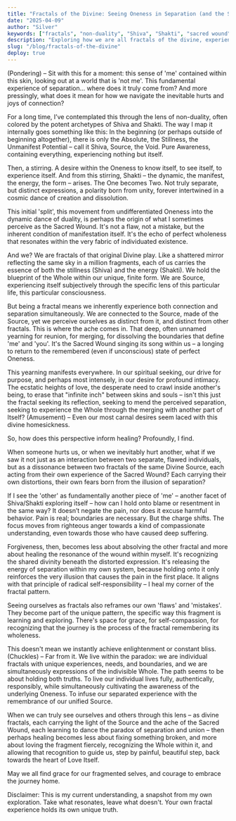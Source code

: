 ```yaml
---
title: "Fractals of the Divine: Seeing Oneness in Separation (and the Sacred Wound)"
date: "2025-04-09"
author: "Silver"
keywords: ["fractals", "non-duality", "Shiva", "Shakti", "sacred wound", "divine union", "separation", "healing", "forgiveness", "spirituality", "consciousness", "oneness"]
description: "Exploring how we are all fractals of the divine, experiencing both separation and unity, and how this perspective can transform our approach to healing, forgiveness, and self-compassion."
slug: "/blog/fractals-of-the-divine"
deploy: true
---
```


(Pondering) – Sit with this for a moment: this sense of 'me' contained within this skin, looking out at a world that is 'not me'. This fundamental experience of separation… where does it truly come from? And more pressingly, what does it mean for how we navigate the inevitable hurts and joys of connection?

For a long time, I’ve contemplated this through the lens of non-duality, often colored by the potent archetypes of Shiva and Shakti. The way I map it internally goes something like this: In the beginning (or perhaps outside of beginning altogether), there is only the Absolute, the Stillness, the Unmanifest Potential – call it Shiva, Source, the Void. Pure Awareness, containing everything, experiencing nothing but itself.

Then, a stirring. A desire within the Oneness to know itself, to see itself, to experience itself. And from this stirring, Shakti – the dynamic, the manifest, the energy, the form – arises. The One becomes Two. Not truly separate, but distinct expressions, a polarity born from unity, forever intertwined in a cosmic dance of creation and dissolution.

This initial 'split', this movement from undifferentiated Oneness into the dynamic dance of duality, is perhaps the origin of what I sometimes perceive as the Sacred Wound. It's not a flaw, not a mistake, but the inherent condition of manifestation itself. It's the echo of perfect wholeness that resonates within the very fabric of individuated existence.

And we? We are fractals of that original Divine play. Like a shattered mirror reflecting the same sky in a million fragments, each of us carries the essence of both the stillness (Shiva) and the energy (Shakti). We hold the blueprint of the Whole within our unique, finite form. We are Source, experiencing itself subjectively through the specific lens of this particular life, this particular consciousness.

But being a fractal means we inherently experience both connection and separation simultaneously. We are connected to the Source, made of the Source, yet we perceive ourselves as distinct from it, and distinct from other fractals. This is where the ache comes in. That deep, often unnamed yearning for reunion, for merging, for dissolving the boundaries that define 'me' and 'you'. It's the Sacred Wound singing its song within us – a longing to return to the remembered (even if unconscious) state of perfect Oneness.

This yearning manifests everywhere. In our spiritual seeking, our drive for purpose, and perhaps most intensely, in our desire for profound intimacy. The ecstatic heights of love, the desperate need to crawl inside another's being, to erase that "infinite inch" between skins and souls – isn't this just the fractal seeking its reflection, seeking to mend the perceived separation, seeking to experience the Whole through the merging with another part of Itself? (Amusement) – Even our most carnal desires seem laced with this divine homesickness.

So, how does this perspective inform healing? Profoundly, I find.

When someone hurts us, or when we inevitably hurt another, what if we saw it not just as an interaction between two separate, flawed individuals, but as a dissonance between two fractals of the same Divine Source, each acting from their own experience of the Sacred Wound? Each carrying their own distortions, their own fears born from the illusion of separation?

If I see the 'other' as fundamentally another piece of 'me' – another facet of Shiva/Shakti exploring itself – how can I hold onto blame or resentment in the same way? It doesn’t negate the pain, nor does it excuse harmful behavior. Pain is real; boundaries are necessary. But the charge shifts. The focus moves from righteous anger towards a kind of compassionate understanding, even towards those who have caused deep suffering.

Forgiveness, then, becomes less about absolving the other fractal and more about healing the resonance of the wound within myself. It's recognizing the shared divinity beneath the distorted expression. It's releasing the energy of separation within my own system, because holding onto it only reinforces the very illusion that causes the pain in the first place. It aligns with that principle of radical self-responsibility – I heal my corner of the fractal pattern.

Seeing ourselves as fractals also reframes our own 'flaws' and 'mistakes'. They become part of the unique pattern, the specific way this fragment is learning and exploring. There's space for grace, for self-compassion, for recognizing that the journey is the process of the fractal remembering its wholeness.

This doesn't mean we instantly achieve enlightenment or constant bliss. (Chuckles) – Far from it. We live within the paradox: we are individual fractals with unique experiences, needs, and boundaries, and we are simultaneously expressions of the indivisible Whole. The path seems to be about holding both truths. To live our individual lives fully, authentically, responsibly, while simultaneously cultivating the awareness of the underlying Oneness. To infuse our separated experience with the remembrance of our unified Source.

When we can truly see ourselves and others through this lens – as divine fractals, each carrying the light of the Source and the ache of the Sacred Wound, each learning to dance the paradox of separation and union – then perhaps healing becomes less about fixing something broken, and more about loving the fragment fiercely, recognizing the Whole within it, and allowing that recognition to guide us, step by painful, beautiful step, back towards the heart of Love Itself.

May we all find grace for our fragmented selves, and courage to embrace the journey home.

Disclaimer: This is my current understanding, a snapshot from my own exploration. Take what resonates, leave what doesn't. Your own fractal experience holds its own unique truth.
